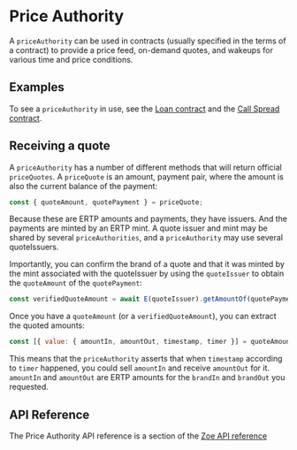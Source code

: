 # Price Authority

A `priceAuthority` can be used in contracts (usually specified in the
terms of a contract) to provide a price feed, on-demand quotes, and wakeups for
various time and price conditions.

## Examples

To see a `priceAuthority` in use, see the [Loan
contract](https://github.com/Agoric/agoric-sdk/tree/master/packages/zoe/src/contracts/loan)
and the [Call Spread
contract](https://github.com/Agoric/agoric-sdk/blob/master/packages/zoe/src/contracts/callSpread.js).

## Receiving a quote

A `priceAuthority` has a number of different methods that will return
official `priceQuotes`. A `priceQuote` is an amount, payment pair,
where the amount is also the current balance of the payment:

```js
const { quoteAmount, quotePayment } = priceQuote;
```

Because these are ERTP amounts and payments, they have issuers. And
the payments are minted by an ERTP mint. A quote issuer and mint may
be shared by several `priceAuthorities`, and a `priceAuthority` may
use several quoteIssuers.

Importantly, you can confirm the brand of a quote and that it was minted by the
mint associated with the quoteIssuer by using the `quoteIssuer` to obtain the
`quoteAmount` of the `quotePayment`:

```js
const verifiedQuoteAmount = await E(quoteIssuer).getAmountOf(quotePayment);
```

Once you have a `quoteAmount` (or a `verifiedQuoteAmount`), you can extract the
quoted amounts:

```js
const [{ value: { amountIn, amountOut, timestamp, timer }] = quoteAmount;
```

This means that the `priceAuthority` asserts that when `timestamp` according to
`timer` happened, you could sell `amountIn` and receive `amountOut` for it.
`amountIn` and `amountOut` are ERTP amounts for the `brandIn` and `brandOut` you
requested.

## API Reference

The Price Authority API reference is a section of the [Zoe API reference](./api/price-authority.md)


